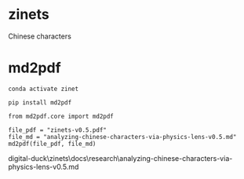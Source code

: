 # zinets
Chinese characters



# md2pdf

```
conda activate zinet

pip install md2pdf

from md2pdf.core import md2pdf

file_pdf = "zinets-v0.5.pdf"
file_md = "analyzing-chinese-characters-via-physics-lens-v0.5.md"
md2pdf(file_pdf, file_md)

```

digital-duck\zinets\docs\research\analyzing-chinese-characters-via-physics-lens-v0.5.md